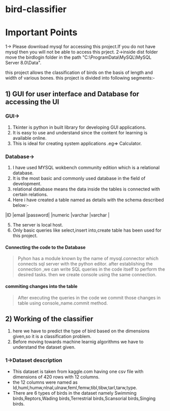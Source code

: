 # bird-classifier

# Important Points
1-> Please download mysql for accessing this project.If you do not have mysql then you will not be able to access this prject.
2->inside dist folder move the birdlogin folder in the path "C:\ProgramData\MySQL\MySQL Server 8.0\Data".

this project allows the classification of birds on the basis of length and width of various bones.
this project is divided into following segments:-

## 1) GUI for user interface and Database for accessing the UI
### GUI->
1. Tkinter is python in built library for developing GUI applications.
2. It is easy to use and understand since the  content for learning is available online.
3. This is ideal for creating system applications .eg=> Calculator.

### Database->
1. I have used MYSQL wokbench community edition which is a relational database.
2. It is the most basic and commonly used database in the field of development.
3. relational database means the data inside the tables is connected with certain relations.
4. Here i have created a table named as details with the schema described below:-

|ID           |email      |password|
|numeric      |varchar    |varchar |

5. The server is local host.
6. Only basic queries like select,insert into,create table has been used for this project.

#### Connecting the code to the Database
>Pyhon has a module known by the name of mysql.connector which connects sql server with the python editor.
>after establishing the connection ,we can write SQL queries in the code itself to perform the desired tasks.
>then we create console using the same connection.

#### commiting changes into the table
>After executing the queries  in the  code we commit those changes in table using console_name.commit method.

## 2) Working of the classifier
1. here we have to predict the type of bird based on the dimensions given,so it is a classification problem.
2. Before moving towards machine learnig algorithms we have to understand the dataset given.

### 1->Dataset description
* This dataset is taken from kaggle.com having one csv file with dimensions of 420 rows with 12 columns.
* the 12 columns were named as Id,huml,humw,nlnal,ulnaw,feml,femw,tibl,tibw,tarl,tarw,type.
* There are 6 types of birds in the dataset namely Swimming birds,Reptors,Wading birds,Terrestrial birds,Scansorial birds,Singing birds.

